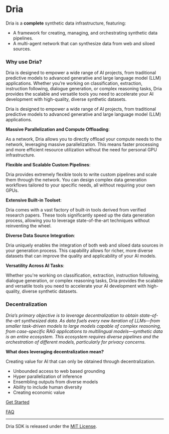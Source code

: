 # Dria

Dria is a __complete__ synthetic data infrastructure, featuring:
- A framework for creating, managing, and orchestrating synthetic data pipelines.
- A multi-agent network that can synthesize data from web and siloed sources.

### Why use Dria?

Dria is designed to empower a wide range of AI projects, from traditional predictive models to advanced generative and large language model (LLM) applications. 
Whether you’re working on classification, extraction, instruction following, dialogue generation, or complex reasoning tasks, Dria provides the scalable and versatile tools you need to accelerate your AI development with high-quality, diverse synthetic datasets.


Dria is designed to empower a wide range of AI projects, from traditional predictive models to advanced generative and large language model (LLM) applications. 


**Massive Parallelization and Compute Offloading**: 

As a network, Dria allows you to directly offload your compute needs to the network, leveraging massive parallelization. This means faster processing and more efficient resource utilization without the need for personal GPU infrastructure.


**Flexible and Scalable Custom Pipelines**: 

Dria provides extremely flexible tools to write custom pipelines and scale them through the network. You can design complex data generation workflows tailored to your specific needs, all without requiring your own GPUs.


**Extensive Built-in Toolset**: 

Dria comes with a vast factory of built-in tools derived from verified research papers. These tools significantly speed up the data generation process, allowing you to leverage state-of-the-art techniques without reinventing the wheel.


**Diverse Data Source Integration**: 

Dria uniquely enables the integration of both web and siloed data sources in your generation process. This capability allows for richer, more diverse datasets that can improve the quality and applicability of your AI models.


**Versatility Across AI Tasks**: 

Whether you're working on classification, extraction, instruction following, dialogue generation, or complex reasoning tasks, Dria provides the scalable and versatile tools you need to accelerate your AI development with high-quality, diverse synthetic datasets.


### Decentralization

_Dria’s primary objective is to leverage decentralization to obtain state-of-the-art synthesized data._
_As data fuels every new iteration of LLMs—from smaller task-driven models to large models capable of complex reasoning, from case-specific RAG applications to multilingual models—synthetic data is an entire ecosystem._
_This ecosystem requires diverse pipelines and the orchestration of different models, particularly for privacy concerns._

**What does leveraging decentralization mean?**

Creating value for AI that can only be obtained through decentralization.

- Unbounded access to web based grounding
- Hyper parallelization of inference
- Ensembling outputs from diverse models
- Ability to include human diversity
- Creating economic value

[Get Started](quickstart.md)

[FAQ](faq.md)

-----

Dria SDK is released under the [MIT License](https://opensource.org/licenses/MIT).